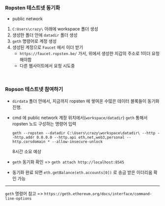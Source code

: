 ### Ropsten 테스트넷 동기화

- public network

1. `C:Users\crazy\` 아래에 workspace 폴더 생성
2. 생성한 폴더 안에 `datadir` 폴더 생성
3. `geth` 명령어로 계정 생성
4. 생성된 계정으로 `Faucet` 에서 이더 받기
   - `https://faucet.ropsten.be/` 가서, 위에서 생성한 지갑의 주소로 1이더 요청 해야함
   - 다른 웹사이트에서 요청 시도중

<br>

### Ropson 테스트넷 참여하기

- `dirdata` 폴더 안에서, 지금까지 ropsten 에 쌓여온 수많은 데이터 블록들이 동기화 진행.

- cmd 에 public network 계정 위치에서(`workspace/datadir`) `geth` 통해서 ropsten 노드 구성하는 명령어 입력

  `geth --ropsten --datadir C:\Users\crazy\workspace\datadir\ --http --http.addr 0.0.0.0 --http.api eth,net,web3,personal --http.corsdomain * --allow-insecure-unlock`

  8시간 소요 예상

- `geth` 동기화 확인 => `geth attach http://localhost:8545`

- 동기화 완료 되면 `eth.getBalance(eth.accounts[0])` 로 송금 받은 이더리움 확인 가능



<hr>

`geth` 명령어 참고 => `https://geth.ethereum.org/docs/interface/command-line-options`

